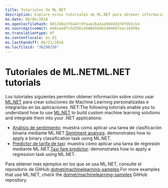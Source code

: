 ```yaml
---
title: Tutoriales de ML.NET
description: Explore estos tutoriales de ML.NET para obtener información sobre cómo compilar soluciones de IA personalizadas e integrarlas en las aplicaciones .NET.
ms.date: 06/06/2018
ms.openlocfilehash: 881398e3fda47c0faae2ba3aa9dd43d74fd93cb4
ms.sourcegitcommit: 640cee8fc5d256cdd80e5b80240469feac10499e
ms.translationtype: HT
ms.contentlocale: es-ES
ms.lasthandoff: 06/21/2018
ms.locfileid: "36298336"
---
```

# <a name="mlnet-tutorials"></a><span data-ttu-id="428a5-103">Tutoriales de ML.NET</span><span class="sxs-lookup"><span data-stu-id="428a5-103">ML.NET tutorials</span></span>

<span data-ttu-id="428a5-104">Los tutoriales siguientes permiten obtener información sobre cómo usar [ML.NET](../index.md) para crear soluciones de Machine Learning personalizadas e integrarlas en las aplicaciones .NET:</span><span class="sxs-lookup"><span data-stu-id="428a5-104">The following tutorials enable you to understand how to use [ML.NET](../index.md) to build custom machine learning solutions and integrate them into your .NET applications:</span></span>

* <span data-ttu-id="428a5-105">[Análisis de sentimiento](sentiment-analysis.md): muestra cómo aplicar una tarea de clasificación binaria mediante ML.NET.</span><span class="sxs-lookup"><span data-stu-id="428a5-105">[Sentiment analysis](sentiment-analysis.md): demonstrates how to apply a binary classification task using ML.NET.</span></span>
* <span data-ttu-id="428a5-106">[Predictor de tarifa de taxi](taxi-fare.md): muestra cómo aplicar una tarea de regresión mediante ML.NET.</span><span class="sxs-lookup"><span data-stu-id="428a5-106">[Taxi fare predictor](taxi-fare.md): demonstrates how to apply a regression task using ML.NET.</span></span>

<span data-ttu-id="428a5-107">Para obtener más ejemplos en los que se usa ML.NET, consulte el repositorio de GitHub [dotnet/machinelearning-samples](https://github.com/dotnet/machinelearning-samples).</span><span class="sxs-lookup"><span data-stu-id="428a5-107">For more examples that use ML.NET, check the [dotnet/machinelearning-samples](https://github.com/dotnet/machinelearning-samples) GitHub repository.</span></span>
